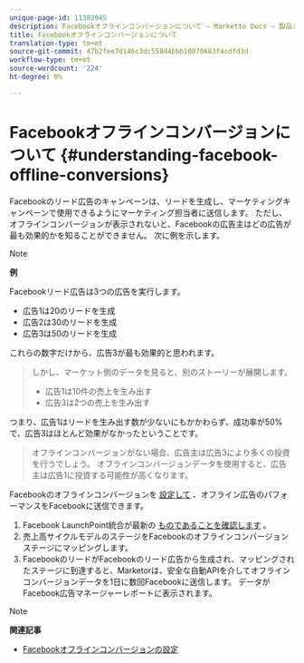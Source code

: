 ```yaml
---
unique-page-id: 11383945
description: Facebookオフラインコンバージョンについて — Marketto Docs — 製品ドキュメント
title: Facebookオフラインコンバージョンについて
translation-type: tm+mt
source-git-commit: 47b2fee7d146c3dc558d4bbb10070683f4cdfd3d
workflow-type: tm+mt
source-wordcount: '224'
ht-degree: 0%

---
```



# Facebookオフラインコンバージョンについて {#understanding-facebook-offline-conversions}

Facebookのリード広告のキャンペーンは、リードを生成し、マーケティングキャンペーンで使用できるようにマーケティング担当者に送信します。 ただし、オフラインコンバージョンが表示されないと、Facebookの広告主はどの広告が最も効果的かを知ることができません。 次に例を示します。

>[!NOTE]
>
>**例**
>
>Facebookリード広告は3つの広告を実行します。
>
>* 広告1は20のリードを生成
>* 広告2は30のリードを生成
>* 広告3は50のリードを生成

>
>
これらの数字だけから、広告3が最も効果的と思われます。
>
>しかし、マーケット側のデータを見ると、別のストーリーが展開します。
>
>* 広告1は10件の売上を生み出す
>* 広告3は2つの売上を生み出す

>
>
つまり、広告1はリードを生み出す数が少ないにもかかわらず、成功率が50%で、広告3はほとんど効果がなかったということです。
>
>オフラインコンバージョンがない場合、広告主は広告3により多くの投資を行うでしょう。 オフラインコンバージョンデータを使用すると、広告主は広告1に投資する可能性が高くなります。

Facebookのオフラインコンバージョンを [設定して](set-up-facebook-offline-conversions.md) 、オフライン広告のパフォーマンスをFacebookに送信できます。

1. Facebook LaunchPoint統合が最新の [ものであることを確認します](../../../product-docs/demand-generation/ad-network-integrations/add-facebook-custom-audiences-as-a-launchpoint-service.md) 。
1. 売上高サイクルモデルのステージをFacebookのオフラインコンバージョンステージにマッピングします。
1. FacebookのリードがFacebookのリード広告から生成され、マッピングされたステージに到達すると、Marketorは、安全な自動APIを介してオフラインコンバージョンデータを1日に数回Facebookに送信します。 データがFacebook広告マネージャーレポートに表示されます。

>[!NOTE]
>
>**関連記事**
>
>* [Facebookオフラインコンバージョンの設定](set-up-facebook-offline-conversions.md)

>



